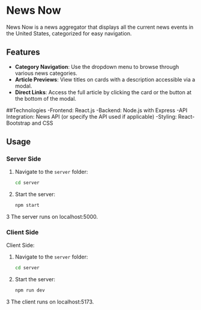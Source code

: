 # News Now

News Now is a news aggregator that displays all the current news events in the United States, categorized for easy navigation.

## Features
- **Category Navigation**: Use the dropdown menu to browse through various news categories.
- **Article Previews**: View titles on cards with a description accessible via a modal.
- **Direct Links**: Access the full article by clicking the card or the button at the bottom of the modal.

##Technologies
-Frontend: React.js
-Backend: Node.js with Express
-API Integration: News API (or specify the API used if applicable)
-Styling: React-Bootstrap and CSS

## Usage

### Server Side
1. Navigate to the `server` folder:
   ```bash
   cd server
2. Start the server:
   ```bash
   npm start
3 The server runs on localhost:5000.

### Client Side
Client Side:
1. Navigate to the `server` folder:
   ```bash
   cd server
2. Start the server:
   ```bash
   npm run dev
3 The client runs on localhost:5173.





